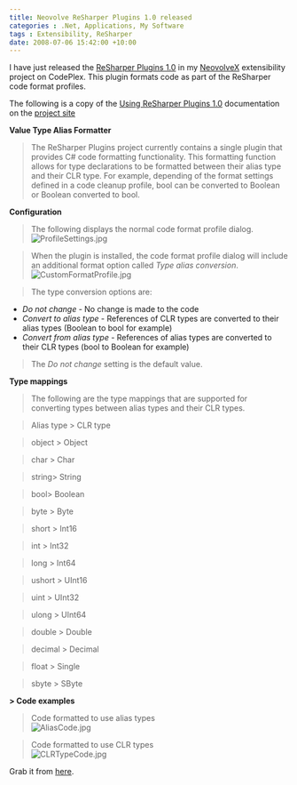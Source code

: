 ```yaml
---
title: Neovolve ReSharper Plugins 1.0 released
categories : .Net, Applications, My Software
tags : Extensibility, ReSharper
date: 2008-07-06 15:42:00 +10:00
---
```


I have just released the [ReSharper Plugins 1.0][0] in my [NeovolveX][1] extensibility project on CodePlex. This plugin formats code as part of the ReSharper code format profiles.

The following is a copy of the [Using ReSharper Plugins 1.0][2] documentation on the [project site][1]

**Value Type Alias Formatter**

>  The ReSharper Plugins project currently contains a single plugin that provides C# code formatting functionality. This formatting function allows for type declarations to be formatted between their alias type and their CLR type. For example, depending of the format settings defined in a code cleanup profile, bool can be converted to Boolean or Boolean converted to bool.  
  
**Configuration**

> The following displays the normal code format profile dialog.  
![ProfileSettings.jpg][3]
  
> When the plugin is installed, the code format profile dialog will include an additional format option called _Type alias conversion_.  
![CustomFormatProfile.jpg][4]
  
> The type conversion options are:  
* _Do not change_ - No change is made to the code
* _Convert to alias type_ - References of CLR types are converted to their alias types (Boolean to bool for example)
* _Convert from alias type_ - References of alias types are converted to their CLR types (bool to Boolean for example)

>  The _Do not change_ setting is the default value.  
  
**Type mappings**

> The following are the type mappings that are supported for converting types between alias types and their CLR types.  
  
> Alias type &gt; CLR type 

> object &gt; Object 

> char &gt; Char 

> string&gt; String 

> bool&gt; Boolean 

> byte &gt; Byte 

> short &gt; Int16 

> int &gt; Int32 

> long &gt; Int64 

> ushort &gt; UInt16 

> uint &gt; UInt32 

> ulong &gt; UInt64 

> double &gt; Double 

> decimal &gt; Decimal 

> float &gt; Single 

> sbyte &gt; SByte 
  
**> Code examples**

>  Code formatted to use alias types  
![AliasCode.jpg][5]
  
> Code formatted to use CLR types  
![CLRTypeCode.jpg][6]

Grab it from [here][0].

[0]: http://www.codeplex.com/NeovolveX/Release/ProjectReleases.aspx?ReleaseId=14666
[1]: http://www.codeplex.com/NeovolveX
[2]: http://www.codeplex.com/NeovolveX/Wiki/View.aspx?title=Using%20ReSharper%20Plugins%201.0
[3]: http://www.codeplex.com/Project/Download/FileDownload.aspx?ProjectName=NeovolveX&amp;DownloadId=38352
[4]: http://www.codeplex.com/Project/Download/FileDownload.aspx?ProjectName=NeovolveX&amp;DownloadId=38354
[5]: http://www.codeplex.com/Project/Download/FileDownload.aspx?ProjectName=NeovolveX&amp;DownloadId=38358
[6]: http://www.codeplex.com/Project/Download/FileDownload.aspx?ProjectName=NeovolveX&amp;DownloadId=38359
